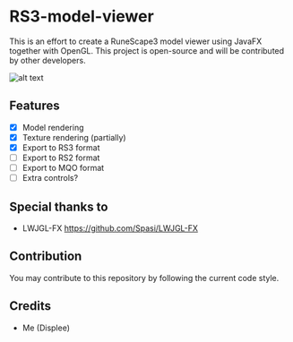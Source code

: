 # RS3-model-viewer
This is an effort to create a RuneScape3 model viewer using JavaFX together with OpenGL.
This project is open-source and will be contributed by other developers.

![alt text](https://i.imgur.com/KalRzqn.png)

## Features

- [x] Model rendering
- [x] Texture rendering (partially)
- [x] Export to RS3 format
- [ ] Export to RS2 format
- [ ] Export to MQO format
- [ ] Extra controls?

## Special thanks to
- LWJGL-FX https://github.com/Spasi/LWJGL-FX

## Contribution
You may contribute to this repository by following the current code style.

## Credits
- Me (Displee)
